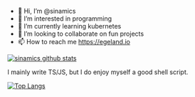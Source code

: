 - 👋 Hi, I’m @sinamics
- 👀 I’m interested in programming
- 🌱 I’m currently learning kubernetes
- 💞️ I’m looking to collaborate on fun projects
- 📫 How to reach me https://egeland.io

[![sinamics github stats](https://github-readme-stats-git-masterrstaa-rickstaa.vercel.app/api?username=sinamics&show_icons=true&theme=radical)](https://github.com/sinamics)

I mainly write TS/JS, but I do enjoy myself a good shell script.

[![Top Langs](https://github-readme-stats-git-masterrstaa-rickstaa.vercel.app/api/top-langs/?username=sinamics&theme=radical)](https://github.com/anuraghazra/github-readme-stats)
